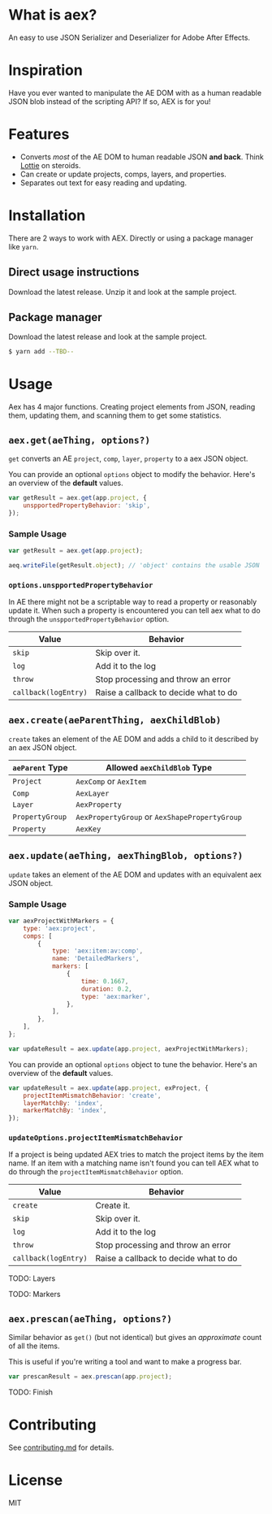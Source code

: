 # What is aex?

An easy to use JSON Serializer and Deserializer for Adobe After Effects.

# Inspiration

Have you ever wanted to manipulate the AE DOM with as a human readable JSON blob instead of the scripting API? If so, AEX is for you!

# Features

-   Converts _most_ of the AE DOM to human readable JSON **and back**. Think [Lottie](https://lottiefiles.com/plugins/after-effects) on steroids.
-   Can create or update projects, comps, layers, and properties.
-   Separates out text for easy reading and updating.

# Installation

There are 2 ways to work with AEX. Directly or using a package manager like `yarn`.

## Direct usage instructions

Download the latest release. Unzip it and look at the sample project.

## Package manager

Download the latest release and look at the sample project.

```bash
$ yarn add --TBD--
```

# Usage

Aex has 4 major functions. Creating project elements from JSON, reading them, updating them, and scanning them to get some statistics.

## `aex.get(aeThing, options?)`

`get` converts an AE `project`, `comp`, `layer`, `property` to a aex JSON object.

You can provide an optional `options` object to modify the behavior. Here's an overview of the **default** values.

```javascript
var getResult = aex.get(app.project, {
    unspportedPropertyBehavior: 'skip',
});
```

### Sample Usage

```javascript
var getResult = aex.get(app.project);

aeq.writeFile(getResult.object); // 'object' contains the usable JSON
```

### `options.unspportedPropertyBehavior`

In AE there might not be a scriptable way to read a property or reasonably update it. When such a property is encountered you can tell aex what to do through the `unspportedPropertyBehavior` option.

| Value                | Behavior                              |
| -------------------- | ------------------------------------- |
| `skip`               | Skip over it.                         |
| `log`                | Add it to the log                     |
| `throw`              | Stop processing and throw an error    |
| `callback(logEntry)` | Raise a callback to decide what to do |

## `aex.create(aeParentThing, aexChildBlob)`

`create` takes an element of the AE DOM and adds a child to it described by an aex JSON object.

| `aeParent` Type | Allowed `aexChildBlob` Type                   |
| --------------- | --------------------------------------------- |
| `Project`       | `AexComp` or `AexItem`                        |
| `Comp`          | `AexLayer `                                   |
| `Layer`         | `AexProperty`                                 |
| `PropertyGroup` | `AexPropertyGroup` or `AexShapePropertyGroup` |
| `Property`      | `AexKey`                                      |

## `aex.update(aeThing, aexThingBlob, options?)`

`update` takes an element of the AE DOM and updates with an equivalent aex JSON object.

### Sample Usage

```javascript
var aexProjectWithMarkers = {
    type: 'aex:project',
    comps: [
        {
            type: 'aex:item:av:comp',
            name: 'DetailedMarkers',
            markers: [
                {
                    time: 0.1667,
                    duration: 0.2,
                    type: 'aex:marker',
                },
            ],
        },
    ],
};

var updateResult = aex.update(app.project, aexProjectWithMarkers);
```

You can provide an optional `options` object to tune the behavior. Here's an overview of the **default** values.

```javascript
var updateResult = aex.update(app.project, exProject, {
    projectItemMismatchBehavior: 'create',
    layerMatchBy: 'index',
    markerMatchBy: 'index',
});
```

### `updateOptions.projectItemMismatchBehavior`

If a project is being updated AEX tries to match the project items by the item name. If an item with a matching name isn't found you can tell AEX what to do through the `projectItemMismatchBehavior` option.

| Value                | Behavior                              |
| -------------------- | ------------------------------------- |
| `create`             | Create it.                            |
| `skip`               | Skip over it.                         |
| `log`                | Add it to the log                     |
| `throw`              | Stop processing and throw an error    |
| `callback(logEntry)` | Raise a callback to decide what to do |

TODO: Layers

TODO: Markers

## `aex.prescan(aeThing, options?)`

Similar behavior as `get()` (but not identical) but gives an _approximate_ count of all the items.

This is useful if you're writing a tool and want to make a progress bar.

```javascript
var prescanResult = aex.prescan(app.project);
```

TODO: Finish

# Contributing

See [contributing.md](./CONTRIBUTING.md) for details.

# License

MIT
